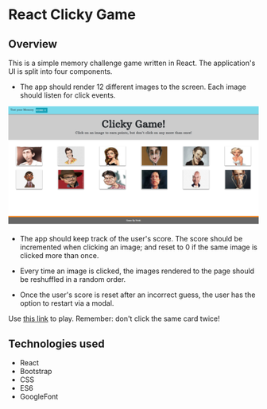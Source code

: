 # React Clicky Game

## Overview 

This is a simple memory challenge game written in React. The application's UI is split into four components.


* The app should render 12 different images to the screen. Each image should listen for click events.

<img src="https://github.com/Heidijvr/Clicky-Game/blob/master/src/images/screencapture.png" alt Clicky_Game Screenshot>

* The app should keep track of the user's score. The score should be incremented when clicking an image; and reset to 0 if the same image is clicked more than once.

* Every time an image is clicked, the images rendered to the page should be  reshuffled in a random order.

* Once the user's score is reset after an incorrect guess, the user has the option to restart via a modal.

Use [this link](https://caricature-clicky-game.herokuapp.com/) to play.
Remember: don't click the same card twice!

## Technologies used

- React
- Bootstrap
- CSS
- ES6
- GoogleFont



